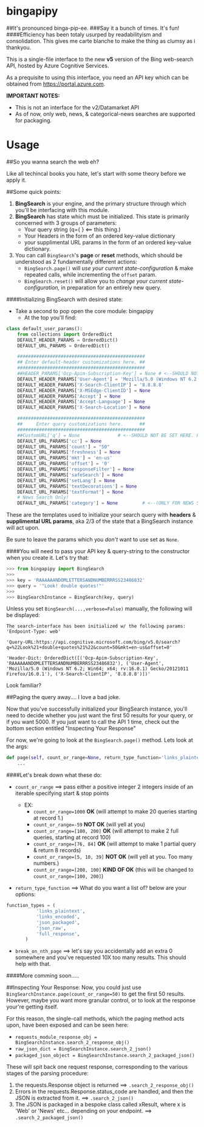 bingapipy
=========

##It's pronounced binga-pip-ee.
###Say it a bunch of times. It's fun!
####Efficiency has been totaly usurped by readabilityism and consolidation. This gives me carte blanche to make the thing as clumsy as i thankyou.




This is a single-file interface to the new **v5** version of the Bing web-search API, hosted by Azure Cognitive Services.

As a prequisite to using this interface, you need an API key which can be obtained from https://portal.azure.com.

**IMPORTANT NOTES:**
   - This is not an interface for the v2/Datamarket API
   - As of now, only web, news, & categorical-news searches are supported for packaging.


Usage
=====

##So you wanna search the web eh?

Like all techincal books you hate, let's start with some theory before we apply it.

##Some quick points:
 1. **BingSearch** is your engine, and the primary structure through which you'll be interfacing with this module.
 2. **BingSearch** has state which must be initialized. This state is primarily concerned with 3 groups of parameters:
    - Your query string (q={ } <== this thing.)
    - Your Headers in the form of an ordered key-value dictionary
    - your supplimental URL params in the form of an ordered key-value dictionary.
 3. You can call `BingSearch`'s **page** or **reset** methods, which should be understood as 2 fundamentally different actions:
    - `BingSearch.page()` will *use your current state-configuration* & make repeated calls, while incrementing the `offset` param.
    - `BingSearch.reset()` will allow you to *change your current state-configuration,* in preparation for an entirely new query.

####Initializing BingSearch with desired state:
 * Take a second to pop open the core module: bingapipy
    * At the top you'll find:
```python
class default_user_params():
    from collections import OrderedDict
    DEFAULT_HEADER_PARAMS = OrderedDict()
    DEFAULT_URL_PARAMS = OrderedDict()

    ###############################################
    ## Enter default-header customizations here. ##
    ###############################################
    ##HEADER_PARAMS['Ocp-Apim-Subscription-Key'] = None # <--SHOULD NOT BE SET HERE. FOR DISPLAY PURPOSES ONLY.
    DEFAULT_HEADER_PARAMS['User-Agent'] = 'Mozilla/5.0 (Windows NT 6.2; Win64; x64; rv:16.0.1) Gecko/20121011 Firefox/16.0.1' 
    DEFAULT_HEADER_PARAMS['X-Search-ClientIP'] = '8.8.8.8'
    DEFAULT_HEADER_PARAMS['X-MSEdge-ClientID'] = None
    DEFAULT_HEADER_PARAMS['Accept'] = None
    DEFAULT_HEADER_PARAMS['Accept-Language'] = None
    DEFAULT_HEADER_PARAMS['X-Search-Location'] = None

    ###############################################
    ##     Enter query customizations here.      ##
    ###############################################
    ##CustomURL['q'] = None              # <--SHOULD NOT BE SET HERE. FOR DISPLAY PURPOSES ONLY.
    DEFAULT_URL_PARAMS['cc'] = None               
    DEFAULT_URL_PARAMS['count'] = "50"            
    DEFAULT_URL_PARAMS['freshness'] = None        
    DEFAULT_URL_PARAMS['mkt'] = 'en-us'           
    DEFAULT_URL_PARAMS['offset'] = '0'            
    DEFAULT_URL_PARAMS['responseFilter'] = None   
    DEFAULT_URL_PARAMS['safeSearch'] = None       
    DEFAULT_URL_PARAMS['setLang'] = None          
    DEFAULT_URL_PARAMS['textDecorations'] = None  
    DEFAULT_URL_PARAMS['textFormat'] = None       
    # News Search Only!
    DEFAULT_URL_PARAMS['category'] = None         # <--(ONLY FOR NEWS SEARCH. See available categories by mkt)
```
These are the templates used to initialize your search query with **headers** & **supplimental URL params**, aka 2/3 of the state that a BingSearch instance will act upon.

Be sure to leave the params which you *don't* want to use set as `None`.

####You will need to pass your API key & query-string to the constructor when you create it. Let's try that:
```python
>>> from bingapipy import BingSearch
>>>
>>> key = 'RAAAAAANDOMLETTERSANDNUMBERRRSS23486832'
>>> query = '"Look! double quotes!"'
>>> 
>>> BingSearchInstance = BingSearch(key, query)
```
Unless you set `BingSearch(...,verbose=False)` manually, the following will be displayed:
```
The search-interface has been initialized w/ the following params:
'Endpoint-Type: web'
 
'Query-URL:https://api.cognitive.microsoft.com/bing/v5.0/search?q=%22Look%21+double+quotes%21%22&count=50&mkt=en-us&offset=0'
 
'Header-Dict: OrderedDict([('Ocp-Apim-Subscription-Key', 'RAAAAAANDOMLETTERSANDNUMBERRRSS23486832'), ('User-Agent', 'Mozilla/5.0 (Windows NT 6.2; Win64; x64; rv:16.0.1) Gecko/20121011 Firefox/16.0.1'), ('X-Search-ClientIP', '8.8.8.8')])'
```
Look familiar?
 
##Paging the query away....
I love a bad joke.  
 
Now that you've successfully initialized your BingSearch instance, you'll need to decide whether you just want the first 50 results for your query, or if you want 5000. If you just want to call the API 1 time, check out the bottom section entitled "Inspecting Your Response"  

For now, we're going to look at the `BingSearch.page()` method. Lets look at the args:
```python
def page(self, count_or_range=None, return_type_function='links_plaintext', break_on_nth_page=100):
    ...
```
####Let's break down what these do:
  - `count_or_range` ==> pass either a positive integer 2 integers inside of an iterable specifying start & stop points
    - EX:
        - `count_or_range=1000` **OK** (will attempt to make 20 queries starting at record 1.)
        - `count_or_range=-59` **NOT OK** (will yell at you)
        - `count_or_range=[100, 200]` **OK** (will attempt to make 2 full queries, starting at record 100)
        - `count_or_range=[76, 84]` **OK** (will attempt to make 1 partial query & return 8 records)
        - `count_or_range=[5, 10, 39]` **NOT OK** (will yell at you. Too many numbers.)
        - `count_or_range=[200, 100]` **KIND OF OK** (this will be changed to `count_or_range=[100, 200]`)
        
  - `return_type_function` ==> What do you want a list of? below are your options:
 ```python
function_types = (
            'links_plaintext',
            'links_encoded',
            'json_packaged',
            'json_raw',
            'full_response',
        )
 ```
 - `break_on_nth_page` ==> let's say you accidentally add an extra 0 somewhere and you've requested 10X too many results. This should help with that.
 
 
####More comming soon.....

##Inspecting Your Response:
Now, you could just use `BingSearchInstance.page(count_or_range=50)` to get the first 50 results. However, maybe you want more granular control, or to look at the response your're getting itself.  

For this reason, the single-call methods, which the paging method acts upon, have been exposed and can be seen here: 
   * `requests_module_response_obj = BingSearchInstance.search_2_response_obj()`
   * `raw_json_dict = BingSearchInstance.search_2_json()`
   * `packaged_json_object = BingSearchInstance.search_2_packaged_json()`
   
These will spit back one request response, corresponding to the various stages of the parsing procedure:
   1. the requests.Response object is returned ==> `.search_2_response_obj()`
   2. Errors in the requests.Response.status_code are handled, and then the JSON is extracted from it. ==> `.search_2_json()`
   3. The JSON is packaged in a bespoke class called xResult, where x is 'Web' or 'News' etc... depending on your endpoint. ==> `.search_2_packaged_json()`
   